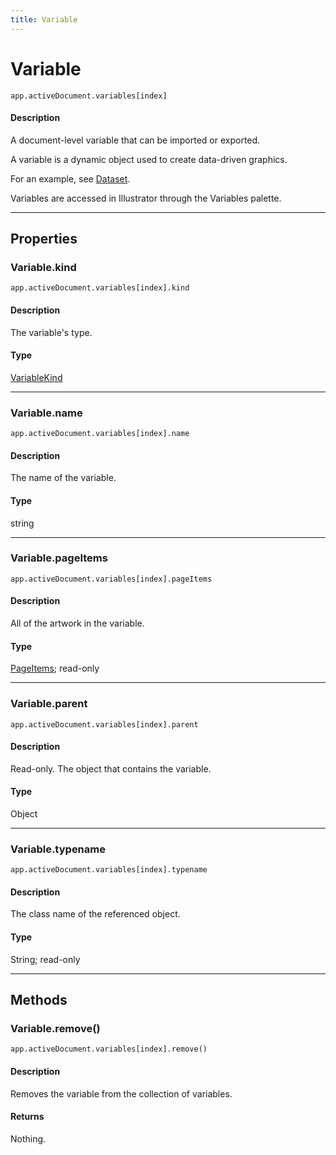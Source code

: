 ```yaml
---
title: Variable
---
```

# Variable

`app.activeDocument.variables[index]`

#### Description

A document-level variable that can be imported or exported.

A variable is a dynamic object used to create data-driven graphics.

For an example, see [Dataset](.././Dataset).

Variables are accessed in Illustrator through the Variables palette.

---

## Properties

### Variable.kind

`app.activeDocument.variables[index].kind`

#### Description

The variable's type.

#### Type

[VariableKind](scripting-constants.md#variablekind)

---

### Variable.name

`app.activeDocument.variables[index].name`

#### Description

The name of the variable.

#### Type

string

---

### Variable.pageItems

`app.activeDocument.variables[index].pageItems`

#### Description

All of the artwork in the variable.

#### Type

[PageItems](.././PageItems); read-only

---

### Variable.parent

`app.activeDocument.variables[index].parent`

#### Description

Read-only. The object that contains the variable.

#### Type

Object

---

### Variable.typename

`app.activeDocument.variables[index].typename`

#### Description

The class name of the referenced object.

#### Type

String; read-only

---

## Methods

### Variable.remove()

`app.activeDocument.variables[index].remove()`

#### Description

Removes the variable from the collection of variables.

#### Returns

Nothing.
